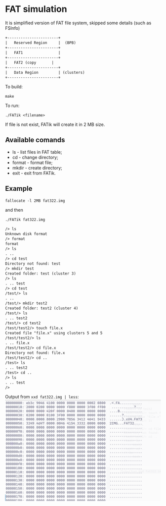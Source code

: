 # FAT simulation

It is simplified version of FAT file system, skipped some details (such as FSInfo)

```
+-----------------------+ 
|   Reserved Region     |  (BPB)
+-----------------------+
|   FAT1                |  
+-----------------------+
|   FAT2 (copy       |
+-----------------------+
|   Data Region         | (clusters)
+-----------------------+

```


To build:
```
make
```
To run:
```
./FATik <filename>
```
If file is not exist, FATik will create it in 2 MB size.

## Available comands

* ls - list files in FAT table;
* cd - change directory;
* format - format file;
* mkdir - create directory;
* exit - exit from FATik.

## Example

```
fallocate -l 2MB fat322.img
```
and then
```
./FATik fat322.img
```

```
/> ls
Unknown disk format
/> format
format
/> ls
. .. 
/> cd test
Directory not found: test
/> mkdir test
Created folder: test (cluster 3)
/> ls
. .. test 
/> cd test
/test/> ls
. .. 
/test/> mkdir test2
Created folder: test2 (cluster 4)
/test/> ls
. .. test2 
/test/> cd test2
/test/test2/> touch file.x
Created file "file.x" using clusters 5 and 5
/test/test2/> ls
. .. file.x 
/test/test2/> cd file.x
Directory not found: file.x
/test/test2/> cd ..
/test> ls
. .. test2 
/test> cd ..
/> ls
. .. test 
/> 
```

Output from ```xxd fat322.img | less```:
![alt text](image.png)
